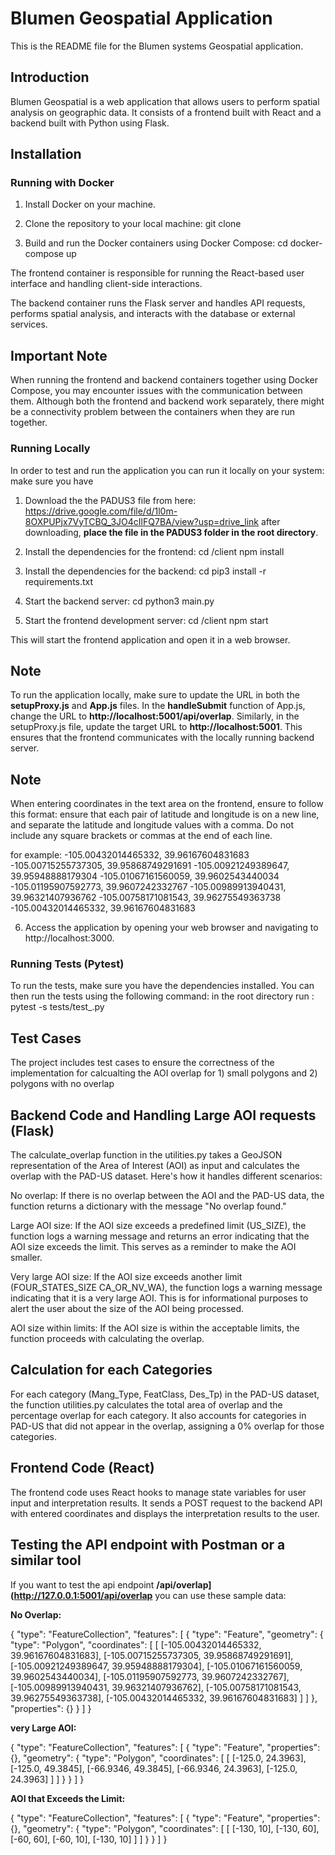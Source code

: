 # Blumen Geospatial Application

This is the README file for the Blumen systems Geospatial application.

## Introduction

Blumen Geospatial is a web application that allows users to perform spatial analysis on geographic data. It consists of a frontend built with React and a backend built with Python using Flask.

## Installation

### Running with Docker

1. Install Docker on your machine. 

2. Clone the repository to your local machine:
    git clone <desired-directory>
3. Build and run the Docker containers using Docker Compose:
     cd <project-directory>
     docker-compose up
   
The frontend container is responsible for running the React-based user interface and handling client-side interactions.

The backend container runs the Flask server and handles API requests, performs spatial analysis, and interacts with the database or external services.

## Important Note

When running the frontend and backend containers together using Docker Compose, you may encounter issues with the communication between them. Although both the frontend and backend work separately, there might be a connectivity problem between the containers when they are run together.

### Running Locally
In order to test and run the application you can run it locally on your system:
make sure you have 
1. Download the the PADUS3 file from here: https://drive.google.com/file/d/1l0m-8OXPUPjx7VyTCBQ_3JO4cIlFQ7BA/view?usp=drive_link
after downloading, __place the file in the PADUS3 folder in the root directory__.

2. Install the dependencies for the frontend:
     cd <project-directory>/client
     npm install

3. Install the dependencies for the backend:
     cd <project-directory>
     pip3 install -r requirements.txt

4. Start the backend server:
    cd <project-directory>
    python3 main.py

5. Start the frontend development server:
    cd <project-directory>/client
    npm start
   
This will start the frontend application and open it in a web browser.
  ## Note
To run the application locally, make sure to update the URL in both the __setupProxy.js__ and __App.js__ files. In the __handleSubmit__ function of App.js, change the URL to __http://localhost:5001/api/overlap__. Similarly, in the setupProxy.js file, update the target URL to __http://localhost:5001__. This ensures that the frontend communicates with the locally running backend server.

  ## Note
  When entering coordinates in the text area on the frontend, ensure to follow this format:
  ensure that each pair of latitude and longitude is on a new line, and separate the latitude and    longitude values with a comma. Do not include any square brackets or commas at the end of each     line. 
  
  for example:
-105.00432014465332, 39.96167604831683
-105.00715255737305, 39.95868749291691
-105.00921249389647, 39.95948888179304
-105.01067161560059, 39.9602543440034
-105.01195907592773, 39.9607242332767
-105.00989913940431, 39.96321407936762
-105.00758171081543, 39.96275549363738
-105.00432014465332, 39.96167604831683

6. Access the application by opening your web browser and navigating to http://localhost:3000.

### Running Tests (Pytest)
To run the tests, make sure you have the dependencies installed. You can then run the tests using the following command:
  in the root directory run : pytest -s tests/test_.py
  
## Test Cases
The project includes test cases to ensure the correctness of the implementation for calcualting the AOI overlap for 1) small polygons and 2) polygons with no overlap

## Backend Code and Handling Large AOI requests (Flask)
The calculate_overlap function in the utilities.py takes a GeoJSON representation of the Area of Interest (AOI) as input and calculates the overlap with the PAD-US dataset. Here's how it handles different scenarios:

No overlap: If there is no overlap between the AOI and the PAD-US data, the function returns a dictionary with the message "No overlap found."

Large AOI size: If the AOI size exceeds a predefined limit (US_SIZE), the function logs a warning message and returns an error indicating that the AOI size exceeds the limit. This serves as a reminder to make the AOI smaller.

Very large AOI size: If the AOI size exceeds another limit (FOUR_STATES_SIZE CA_OR_NV_WA), the function logs a warning message indicating that it is a very large AOI. This is for informational purposes to alert the user about the size of the AOI being processed.  

AOI size within limits: If the AOI size is within the acceptable limits, the function proceeds with calculating the overlap.

## Calculation for each Categories
For each category (Mang_Type, FeatClass, Des_Tp) in the PAD-US dataset, the function utilities.py calculates the total area of overlap and the percentage overlap for each category. It also accounts for categories in PAD-US that did not appear in the overlap, assigning a 0% overlap for those categories.

## Frontend Code (React)
The frontend code uses React hooks to manage state variables for user input and interpretation results. It sends a POST request to the backend API with entered coordinates and displays the interpretation results to the user.

## Testing the API endpoint with Postman or a similar tool
If you want to test the api endpoint __/api/overlap](http://127.0.0.1:5001/api/overlap__ you can use these sample data:

__No Overlap:__

{
  "type": "FeatureCollection",
  "features": [
    {
      "type": "Feature",
      "geometry": {
        "type": "Polygon",
        "coordinates": [
          [
            [-105.00432014465332, 39.96167604831683],
            [-105.00715255737305, 39.95868749291691],
            [-105.00921249389647, 39.95948888179304],
            [-105.01067161560059, 39.9602543440034],
            [-105.01195907592773, 39.9607242332767],
            [-105.00989913940431, 39.96321407936762],
            [-105.00758171081543, 39.96275549363738],
            [-105.00432014465332, 39.96167604831683]
          ]
        ]
      },
      "properties": {}
    }
  ]
}

__very Large AOI:__

{
  "type": "FeatureCollection",
  "features": [
    {
      "type": "Feature",
      "properties": {},
      "geometry": {
        "type": "Polygon",
        "coordinates": [
          [
            [-125.0, 24.3963],
            [-125.0, 49.3845],
            [-66.9346, 49.3845],
            [-66.9346, 24.3963],
            [-125.0, 24.3963]
          ]
        ]
      }
    }
  ]
}

__AOI that Exceeds the Limit:__

{
    "type": "FeatureCollection",
    "features": [
        {
            "type": "Feature",
            "properties": {},
            "geometry": {
                "type": "Polygon",
                "coordinates": [
                    [
                        [-130, 10],
                        [-130, 60],
                        [-60, 60],
                        [-60, 10],
                        [-130, 10]
                    ]
                ]
            }
        }
    ]
}






